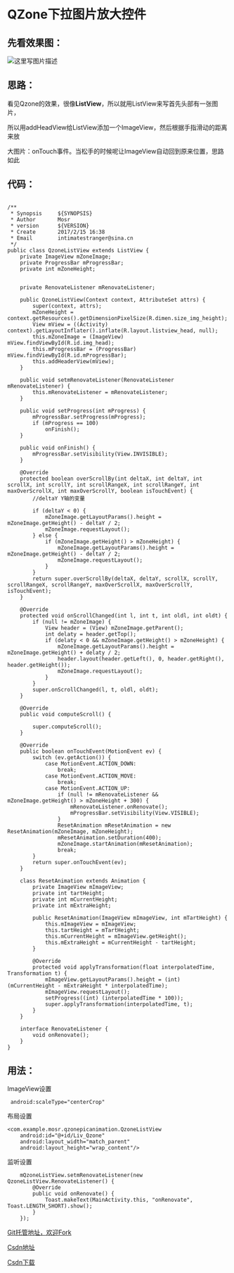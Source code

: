 # QZone下拉图片放大控件



先看效果图：
------



![这里写图片描述](http://img.my.csdn.net/uploads/201702/17/1487327798_2825.gif)


思路：
--
看见Qzone的效果，很像**ListView**，所以就用ListView来写首先头部有一张图片，

所以用addHeadView给ListView添加一个ImageView，然后根据手指滑动的距离来放

大图片：onTouch事件。当松手的时候呢让ImageView自动回到原来位置，思路如此

代码：
---

```

/**
 * Synopsis     ${SYNOPSIS}
 * Author		Mosr
 * version		${VERSION}
 * Create 	    2017/2/15 16:38
 * Email  		intimatestranger@sina.cn
 */
public class QzoneListView extends ListView {
    private ImageView mZoneImage;
    private ProgressBar mProgressBar;
    private int mZoneHeight;


    private RenovateListener mRenovateListener;

    public QzoneListView(Context context, AttributeSet attrs) {
        super(context, attrs);
        mZoneHeight = context.getResources().getDimensionPixelSize(R.dimen.size_img_height);
        View mView = ((Activity) context).getLayoutInflater().inflate(R.layout.listview_head, null);
        this.mZoneImage = (ImageView) mView.findViewById(R.id.img_head);
        this.mProgressBar = (ProgressBar) mView.findViewById(R.id.mProgressBar);
        this.addHeaderView(mView);
    }

    public void setmRenovateListener(RenovateListener mRenovateListener) {
        this.mRenovateListener = mRenovateListener;
    }

    public void setProgress(int mProgress) {
        mProgressBar.setProgress(mProgress);
        if (mProgress == 100)
            onFinish();
    }

    public void onFinish() {
        mProgressBar.setVisibility(View.INVISIBLE);
    }

    @Override
    protected boolean overScrollBy(int deltaX, int deltaY, int scrollX, int scrollY, int scrollRangeX, int scrollRangeY, int maxOverScrollX, int maxOverScrollY, boolean isTouchEvent) {
        //deltaY Y轴的变量

        if (deltaY < 0) {
            mZoneImage.getLayoutParams().height = mZoneImage.getHeight() - deltaY / 2;
            mZoneImage.requestLayout();
        } else {
            if (mZoneImage.getHeight() > mZoneHeight) {
                mZoneImage.getLayoutParams().height = mZoneImage.getHeight() - deltaY / 2;
                mZoneImage.requestLayout();
            }
        }
        return super.overScrollBy(deltaX, deltaY, scrollX, scrollY, scrollRangeX, scrollRangeY, maxOverScrollX, maxOverScrollY, isTouchEvent);
    }

    @Override
    protected void onScrollChanged(int l, int t, int oldl, int oldt) {
        if (null != mZoneImage) {
            View header = (View) mZoneImage.getParent();
            int delaty = header.getTop();
            if (delaty < 0 && mZoneImage.getHeight() > mZoneHeight) {
                mZoneImage.getLayoutParams().height = mZoneImage.getHeight() + delaty / 2;
                header.layout(header.getLeft(), 0, header.getRight(), header.getHeight());
                mZoneImage.requestLayout();
            }
        }
        super.onScrollChanged(l, t, oldl, oldt);
    }

    @Override
    public void computeScroll() {

        super.computeScroll();
    }

    @Override
    public boolean onTouchEvent(MotionEvent ev) {
        switch (ev.getAction()) {
            case MotionEvent.ACTION_DOWN:
                break;
            case MotionEvent.ACTION_MOVE:
                break;
            case MotionEvent.ACTION_UP:
                if (null != mRenovateListener && mZoneImage.getHeight() > mZoneHeight + 300) {
                    mRenovateListener.onRenovate();
                    mProgressBar.setVisibility(View.VISIBLE);
                }
                ResetAnimation mResetAnimation = new ResetAnimation(mZoneImage, mZoneHeight);
                mResetAnimation.setDuration(400);
                mZoneImage.startAnimation(mResetAnimation);
                break;
        }
        return super.onTouchEvent(ev);
    }

    class ResetAnimation extends Animation {
        private ImageView mImageView;
        private int tartHeight;
        private int mCurrentHeight;
        private int mExtraHeight;

        public ResetAnimation(ImageView mImageView, int mTartHeight) {
            this.mImageView = mImageView;
            this.tartHeight = mTartHeight;
            this.mCurrentHeight = mImageView.getHeight();
            this.mExtraHeight = mCurrentHeight - tartHeight;
        }

        @Override
        protected void applyTransformation(float interpolatedTime, Transformation t) {
            mImageView.getLayoutParams().height = (int) (mCurrentHeight - mExtraHeight * interpolatedTime);
            mImageView.requestLayout();
            setProgress((int) (interpolatedTime * 100));
            super.applyTransformation(interpolatedTime, t);
        }
    }

    interface RenovateListener {
        void onRenovate();
    }
}
```

用法：
---
ImageView设置

     android:scaleType="centerCrop"

布局设置

    <com.example.mosr.qzonepicanimation.QzoneListView
        android:id="@+id/Liv_Qzone"
        android:layout_width="match_parent"
        android:layout_height="wrap_content"/>

监听设置

        mQzoneListView.setmRenovateListener(new QzoneListView.RenovateListener() {
            @Override
            public void onRenovate() {
                Toast.makeText(MainActivity.this, "onRenovate", Toast.LENGTH_SHORT).show();
            }
        });


[Git托管地址，欢迎Fork](https://github.com/StrangerMosr/GitUsingProject.git)

[Csdn地址](http://blog.csdn.net/qq569699973/article/details/55520494)

[Csdn下载](http://download.csdn.net/download/qq569699973/9757134)
